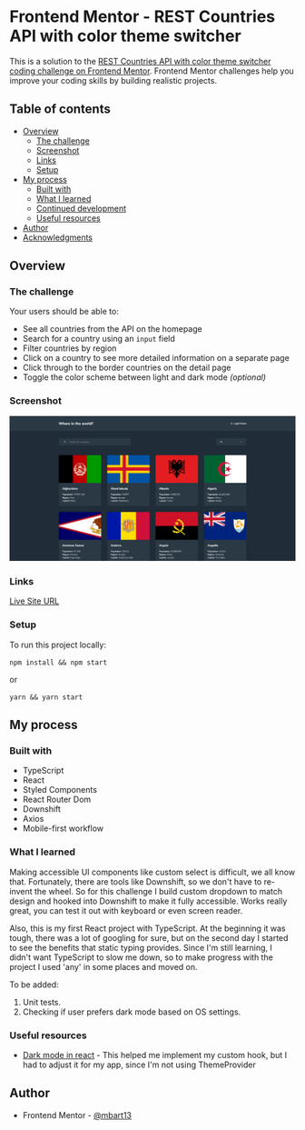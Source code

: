 # Frontend Mentor - REST Countries API with color theme switcher

This is a solution to the [REST Countries API with color theme switcher coding challenge on Frontend Mentor](https://www.frontendmentor.io/challenges/rest-countries-api-with-color-theme-switcher-5cacc469fec04111f7b848ca). Frontend Mentor challenges help you improve your coding skills by building realistic projects.

## Table of contents

- [Overview](#overview)
  - [The challenge](#the-challenge)
  - [Screenshot](#screenshot)
  - [Links](#links)
  - [Setup](#setup)
- [My process](#my-process)
  - [Built with](#built-with)
  - [What I learned](#what-i-learned)
  - [Continued development](#continued-development)
  - [Useful resources](#useful-resources)
- [Author](#author)
- [Acknowledgments](#acknowledgments)


## Overview

### The challenge

Your users should be able to:

- See all countries from the API on the homepage
- Search for a country using an `input` field
- Filter countries by region
- Click on a country to see more detailed information on a separate page
- Click through to the border countries on the detail page
- Toggle the color scheme between light and dark mode _(optional)_

### Screenshot

![](./screenshot.png)

### Links

[Live Site URL](https://rest-countries-api-mbart13.vercel.app)


### Setup

To run this project locally:

```
npm install && npm start
```

or

```
yarn && yarn start
```

## My process

### Built with

- TypeScript
- React
- Styled Components
- React Router Dom
- Downshift
- Axios
- Mobile-first workflow

### What I learned

Making accessible UI components like custom select is difficult, we all know that. Fortunately, there are tools like Downshift, so we don't have to re-invent the wheel. So for this challenge I build custom dropdown to match design and hooked into Downshift to make it fully accessible. Works really great, you can test it out with keyboard or even screen reader.

Also, this is my first React project with TypeScript. At the beginning it was tough, there was a lot of googling for sure, but on the second day I started to see the benefits that static typing provides. 
Since I'm still learning, I didn't want TypeScript to slow me down, so to make progress with the project I used 'any' in some places and moved on. 

To be added:

1. Unit tests.
2. Checking if user prefers dark mode based on OS settings.

### Useful resources

- [Dark mode in react](https://www.smashingmagazine.com/2020/04/dark-mode-react-apps-styled-components/) - This helped me implement my custom hook, but I had to adjust it for my app, since I'm not using ThemeProvider

## Author

- Frontend Mentor - [@mbart13](https://www.frontendmentor.io/profile/mbart13)
